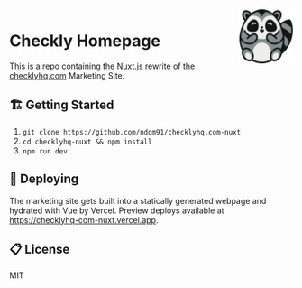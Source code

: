 <img width="96px" height="96px" align="right" src="static/logo.svg" alt="Checkly Logo" />

# Checkly Homepage

This is a repo containing the [Nuxt.js](https://nuxtjs.org/) rewrite of the [checklyhq.com](https://checklyhq.com) Marketing Site.

## 🏗️ Getting Started

1. `git clone https://github.com/ndom91/checklyhq.com-nuxt`
2. `cd checklyhq-nuxt && npm install`
3. `npm run dev`

## 🚀 Deploying

The marketing site gets built into a statically generated webpage and hydrated with Vue by Vercel. Preview deploys available at https://checklyhq-com-nuxt.vercel.app.

## 📋 License

MIT
